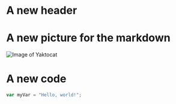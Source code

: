 # A new header

# A new picture for the markdown
![Image of Yaktocat](https://octodex.github.com/images/yaktocat.png)

# A new code
``` javascript
var myVar = "Hello, world!";
```
